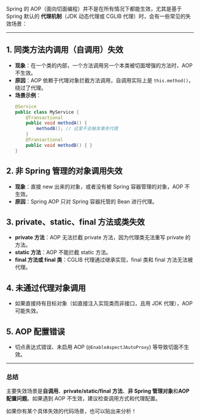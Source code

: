 Spring 的 AOP（面向切面编程）并不是在所有情况下都能生效，尤其是基于 Spring 默认的 **代理机制**（JDK 动态代理或 CGLIB 代理）时，会有一些常见的失效场景：

---

## 1. **同类方法内调用（自调用）失效**
- **现象**：在一个类的内部，一个方法调用另一个本类被切面增强的方法时，AOP 不生效。
- **原因**：AOP 依赖于代理对象拦截方法调用，自调用实际上是 `this.method()`，绕过了代理。
- **场景示例**：
  ```java
  @Service
  public class MyService {
      @Transactional
      public void methodA() {
          methodB(); // 这里不会触发事务代理
      }
      @Transactional
      public void methodB() { }
  }
  ```

## 2. **非 Spring 管理的对象调用失效**
- **现象**：直接 new 出来的对象，或者没有被 Spring 容器管理的对象，AOP 不生效。
- **原因**：Spring AOP 只对 Spring 容器托管的 Bean 进行代理。

## 3. **private、static、final 方法或类失效**
- **private 方法**：AOP 无法拦截 private 方法，因为代理类无法重写 private 的方法。
- **static 方法**：AOP 不能拦截 static 方法。
- **final 方法或 final 类**：CGLIB 代理通过继承实现，final 类和 final 方法无法被代理。

## 4. **未通过代理对象调用**
- 如果直接持有目标对象（如直接注入实现类而非接口，且用 JDK 代理），AOP 可能失效。

## 5. **AOP 配置错误**
- 切点表达式错误、未启用 AOP (`@EnableAspectJAutoProxy`) 等导致切面不生效。

---

### 总结

主要失效场景是**自调用**、**private/static/final 方法**、**非 Spring 管理对象**和**AOP 配置问题**。如果遇到 AOP 不生效，建议检查调用方式和代理配置。

如果你有某个具体失效的代码场景，也可以贴出来分析！